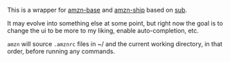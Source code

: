 This is a wrapper for [amzn-base](https://github.com/ryandotsmith/amzn-base) and
[amzn-ship](https://github.com/ryandotsmith/amzn-ship) based on
[sub](https://github.com/basecamp/sub).

It may evolve into something else at some point, but right now the goal is to
change the ui to be more to my liking, enable auto-completion, etc.

`amzn` will source `.amznrc` files in ~/ and the current working directory, in
that order, before running any commands.
